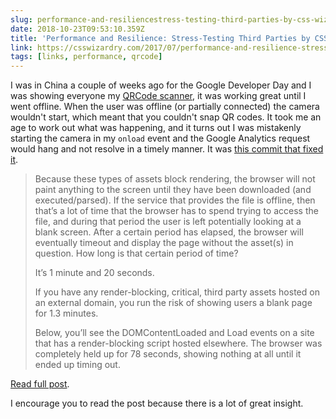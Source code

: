 ```yaml
---
slug: performance-and-resiliencestress-testing-third-parties-by-css-wizardry
date: 2018-10-23T09:53:10.359Z
title: 'Performance and Resilience: Stress-Testing Third Parties by CSS Wizardry'
link: https://csswizardry.com/2017/07/performance-and-resilience-stress-testing-third-parties/
tags: [links, performance, qrcode]
---
```

I was in China a couple of weeks ago for the Google Developer Day and I was showing everyone my [QRCode scanner](https://qrsnapper.com), it was working great until I went offline. When the user was offline (or partially connected) the camera wouldn't start, which meant that you couldn't snap QR codes. It took me an age to work out what was happening, and it turns out I was mistakenly starting the camera in my `onload` event and the Google Analytics request would hang and not resolve in a timely manner. It was [this commit that fixed it](https://github.com/PaulKinlan/qrcode/commit/e3b58c6821fd97defcd959f7d7f3de10ea4f4b12#diff-4a23ac1286faa3273c8cdc9b4bb5078dR578). 

> Because these types of assets block rendering, the browser will not paint anything to the screen until they have been downloaded (and executed/parsed). If the service that provides the file is offline, then that&#x2019;s a lot of time that the browser has to spend trying to access the file, and during that period the user is left potentially looking at a blank screen. After a certain period has elapsed, the browser will eventually timeout and display the page without the asset(s) in question. How long is that certain period of time?
> 
> It&#x2019;s 1 minute and 20 seconds.
> 
> If you have any render-blocking, critical, third party assets hosted on an external domain, you run the risk of showing users a blank page for 1.3 minutes.
> 
> Below, you&#x2019;ll see the DOMContentLoaded and Load events on a site that has a render-blocking script hosted elsewhere. The browser was completely held up for 78 seconds, showing nothing at all until it ended up timing out.

[Read full post](https://csswizardry.com/2017/07/performance-and-resilience-stress-testing-third-parties/).

I encourage you to read the post because there is a lot of great insight.
